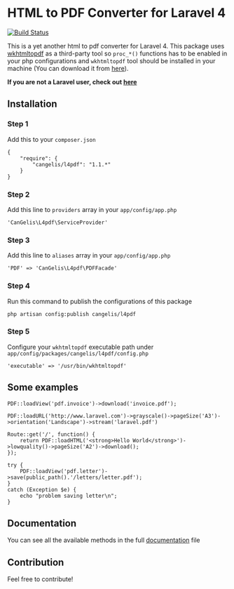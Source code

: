 # HTML to PDF Converter for Laravel 4

[![Build Status](https://travis-ci.org/cangelis/l4pdf.png?branch=master)](https://travis-ci.org/cangelis/l4pdf)

This is a yet another html to pdf converter for Laravel 4. This package uses [wkhtmltopdf](https://github.com/antialize/wkhtmltopdf) as a third-party tool so `proc_*()` functions has to be enabled in your php configurations and `wkhtmltopdf` tool should be installed in your machine (You can download it from [here](https://code.google.com/p/wkhtmltopdf/downloads/list)).

**If you are not a Laravel user, check out [here](https://github.com/cangelis/php-pdf)**

## Installation

### Step 1

Add this to your `composer.json`

    {
        "require": {
            "cangelis/l4pdf": "1.1.*"
        }
    }

### Step 2

Add this line to `providers` array in your `app/config/app.php`

    'CanGelis\L4pdf\ServiceProvider'

### Step 3

Add this line to `aliases` array in your `app/config/app.php`

    'PDF' => 'CanGelis\L4pdf\PDFFacade'

### Step 4

Run this command to publish the configurations of this package

    php artisan config:publish cangelis/l4pdf

### Step 5

Configure your `wkhtmltopdf` executable path under `app/config/packages/cangelis/l4pdf/config.php`

    'executable' => '/usr/bin/wkhtmltopdf'

## Some examples

    PDF::loadView('pdf.invoice')->download('invoice.pdf');

    PDF::loadURL('http://www.laravel.com')->grayscale()->pageSize('A3')->orientation('Landscape')->stream('laravel.pdf')

    Route::get('/', function() {
        return PDF::loadHTML('<strong>Hello World</strong>')->lowquality()->pageSize('A2')->download();
    });

    try {
        PDF::loadView('pdf.letter')->save(public_path().'/letters/letter.pdf');
    }
    catch (Exception $e) {
        echo "problem saving letter\n";
    }

## Documentation

You can see all the available methods in the full [documentation](https://github.com/cangelis/l4pdf/blob/master/DOCUMENTATION.md) file

## Contribution

Feel free to contribute!
